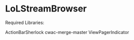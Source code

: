 LoLStreamBrowser
================

Required Libraries:

ActionBarSherlock
cwac-merge-master
ViewPagerIndicator
